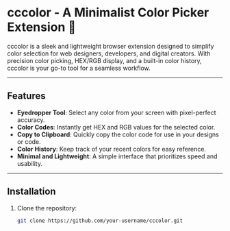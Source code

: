 # cccolor - A Minimalist Color Picker Extension 🎨

cccolor is a sleek and lightweight browser extension designed to simplify color selection for web designers, developers, and digital creators. With precision color picking, HEX/RGB display, and a built-in color history, cccolor is your go-to tool for a seamless workflow.

---

## Features
- **Eyedropper Tool**: Select any color from your screen with pixel-perfect accuracy.
- **Color Codes**: Instantly get HEX and RGB values for the selected color.
- **Copy to Clipboard**: Quickly copy the color code for use in your designs or code.
- **Color History**: Keep track of your recent colors for easy reference.
- **Minimal and Lightweight**: A simple interface that prioritizes speed and usability.

---

## Installation

1. Clone the repository:
   ```bash
   git clone https://github.com/your-username/cccolor.git
